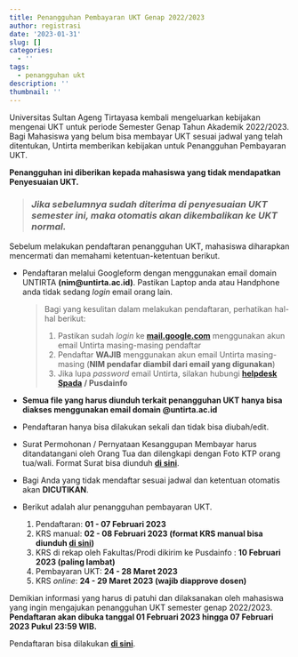 ```yaml
---
title: Penangguhan Pembayaran UKT Genap 2022/2023
author: registrasi
date: '2023-01-31'
slug: []
categories:
  - ''
tags:
  - penangguhan ukt
description: ''
thumbnail: ''
---
```


Universitas Sultan Ageng Tirtayasa kembali mengeluarkan kebijakan mengenai UKT untuk periode Semester Genap Tahun Akademik 2022/2023. Bagi Mahasiswa yang belum bisa membayar UKT sesuai jadwal yang telah ditentukan, Untirta memberikan kebijakan untuk Penangguhan Pembayaran UKT.

**Penangguhan ini diberikan kepada mahasiswa yang tidak mendapatkan Penyesuaian UKT.**

> ### *Jika sebelumnya sudah diterima di penyesuaian UKT semester ini, maka otomatis akan dikembalikan ke UKT normal.*

Sebelum melakukan pendaftaran penangguhan UKT, mahasiswa diharapkan mencermati dan memahami ketentuan-ketentuan berikut.

-   Pendaftaran melalui Googleform dengan menggunakan email domain UNTIRTA **(nim\@untirta.ac.id)**. Pastikan Laptop anda atau Handphone anda tidak sedang *login* email orang lain.

    > Bagi yang kesulitan dalam melakukan pendaftaran, perhatikan hal-hal berikut:
    >
    > 1.  Pastikan sudah *login* ke [**mail.google.com**](mail.google.com) menggunakan akun email Untirta masing-masing pendaftar
    > 2.  Pendaftar **WAJIB** menggunakan akun email Untirta masing-masing (**NIM pendafar diambil dari email yang digunakan**)
    > 3.  Jika lupa *password* email Untirta, silakan hubungi [**helpdesk Spada**](http://helpdesk.spada.untirta.ac.id/) **/ Pusdainfo**

-   **Semua file yang harus diunduh terkait penangguhan UKT hanya bisa diakses menggunakan email domain \@untirta.ac.id**

-   Pendaftaran hanya bisa dilakukan sekali dan tidak bisa diubah/edit.

-   Surat Permohonan / Pernyataan Kesanggupan Membayar harus ditandatangani oleh Orang Tua dan dilengkapi dengan Foto KTP orang tua/wali. Format Surat bisa diunduh [**di sini**](https://drive.google.com/file/d/187wXXai1BCceGE5A2Tsvtx8RVJxPCH4s/view?usp=sharing).

-   Bagi Anda yang tidak mendaftar sesuai jadwal dan ketentuan otomatis akan **DICUTIKAN**.

-   Berikut adalah alur penangguhan pembayaran UKT.

    1.  Pendaftaran: **01 - 07 Februari 2023**
    2.  KRS manual: **02 - 08 Februari 2023 (**format KRS manual bisa diunduh [**di sini**](https://drive.google.com/file/d/17qnUogi8jnX735o727tNAaOCeE7bMMfn/view?usp=sharing)**)**
    3.  KRS di rekap oleh Fakultas/Prodi dikirim ke Pusdainfo : **10 Februari 2023 (paling lambat)**
    4.  Pembayaran UKT: **24 - 28 Maret 2023**
    5.  KRS *online*: **24 - 29 Maret 2023 (wajib diapprove dosen)**

Demikian informasi yang harus di patuhi dan dilaksanakan oleh mahasiswa yang ingin mengajukan penangguhan UKT semester genap 2022/2023. **Pendaftaran akan dibuka tanggal 01 Februari 2023 hingga 07 Februari 2023 Pukul 23:59 WIB.**

Pendaftaran bisa dilakukan [**di sini**](https://docs.google.com/forms/d/e/1FAIpQLScV_kmqQK6_82MVyt4ntjPmNjZdEpdMjyfpoDfu3AX0MNCJJw/viewform).

